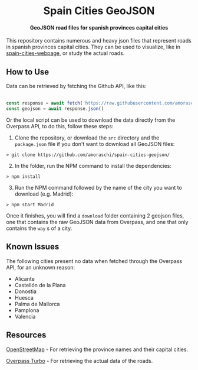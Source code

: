 <h1 align="center">Spain Cities GeoJSON</h1>
<h4 align="center">GeoJSON road files for spanish provinces capital cities</h4>

This repository contains numerous and heavy json files that represent roads in spanish provinces capital cities. They can be used to visualize, like in [spain-cities-webpage](https://github.com/amoraschi/spain-cities-webpage),
or study the actual roads.

<h2>How to Use</h2>
Data can be retrieved by fetching the Github API, like this:
<br></br>

```js
const response = await fetch('https://raw.githubusercontent.com/amoraschi/spain-cities-geojson/master/cities/madrid.geojson')
const geojson = await response.json()
```

Or the local script can be used to download the data directly from the Overpass API, to do this, follow these steps:

1. Clone the repository, or download the `src` directory and the `package.json` file if you don't want to download all GeoJSON files:

```
> git clone https://github.com/amoraschi/spain-cities-geojson/
```

2. In the folder, run the NPM command to install the dependencies:

```
> npm install
```

3. Run the NPM command followed by the name of the city you want to download (e.g. Madrid):

```
> npm start Madrid
```

Once it finishes, you will find a `download` folder containing 2 geojson files, one that contains the raw GeoJSON data from Overpass, and one that only contains the `way` s of a city.

<h2>Known Issues</h2>

The following cities present no data when fetched through the Overpass API, for an unknown reason:
- Alicante
- Castellón de la Plana
- Donostia
- Huesca
- Palma de Mallorca
- Pamplona
- Valencia

<h2>Resources</h2>

[OpenStreetMap](https://www.openstreetmap.org/) - For retrieving the province names and their capital cities.

[Overpass Turbo](https://overpass-turbo.eu/) - For retrieving the actual data of the roads.
